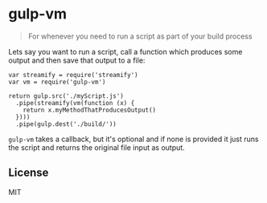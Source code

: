 # gulp-vm

> For whenever you need to run a script as part of your build process

Lets say you want to run a script, call a function which produces some output
and then save that output to a file:

    var streamify = require('streamify')
    var vm = require('gulp-vm')

    return gulp.src('./myScript.js')
      .pipe(streamify(vm(function (x) {
        return x.myMethodThatProducesOutput()
      })))
      .pipe(gulp.dest('./build/'))

`gulp-vm` takes a callback, but it's optional and if none is provided it just
runs the script and returns the original file input as output.

## License

MIT

